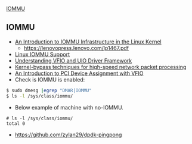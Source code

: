 [IOMMU](#iommu)

## IOMMU
- [An Introduction to IOMMU Infrastructure in the Linux Kernel](https://lenovopress.lenovo.com/lp1467-an-introduction-to-iommu-infrastructure-in-the-linux-kernel)
  - https://lenovopress.lenovo.com/lp1467.pdf
- [ Linux IOMMU Support](https://www.kernel.org/doc/html/v5.17/x86/intel-iommu.html)
- [Understanding VFIO and UIO Driver Framework](https://www.youtube.com/watch?v=uOQ5POP8hCs)
- [Kernel-bypass techniques for high-speed network packet processing](https://www.youtube.com/watch?v=MpjlWt7fvrw&t=1120s)
- [An Introduction to PCI Device Assignment with VFIO](https://www.youtube.com/watch?v=WFkdTFTOTpA&t=25s)
- Check is IOMMU is enabled:
```bash
$ sudo dmesg |egrep "DMAR|IOMMU"
$ ls -l /sys/class/iommu/
```
  * Below example of machine with no-IOMMU.
```
# ls -l /sys/class/iommu/
total 0
```
- https://github.com/zylan29/dpdk-pingpong